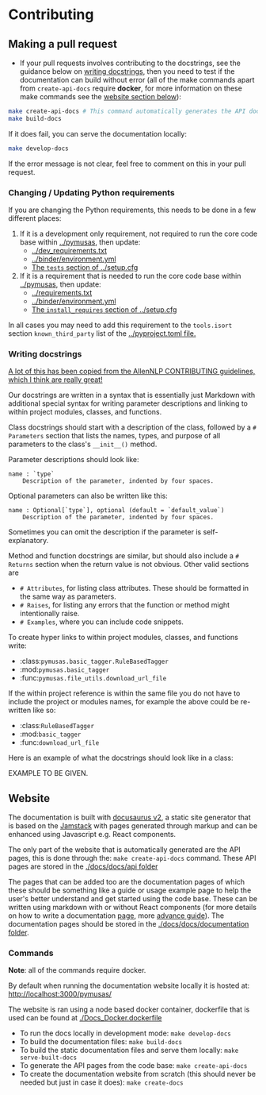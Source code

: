 # Contributing

## Making a pull request

* If your pull requests involves contributing to the docstrings, see the guidance below on [writing docstrings](#writing-docstrings), then you need to test if the documentation can build without error (all of the make commands apart from `create-api-docs` require **docker**, for more information on these make commands see the [website section below](#website)):

```bash
make create-api-docs # This command automatically generates the API documentation that the website serves
make build-docs
```

If it does fail, you can serve the documentation locally:

``` bash
make develop-docs
```

If the error message is not clear, feel free to comment on this in your pull request.

### Changing / Updating Python requirements

If you are changing the Python requirements, this needs to be done in a few different places:

1. If it is a development only requirement, not required to run the core code base within [../pymusas](../pymusas), then update:
    * [../dev_requirements.txt](../dev_requirements.txt)
    * [../binder/environment.yml](../binder/environment.yml)
    * [The `tests` section of ../setup.cfg](../setup.cfg)
2. If it is a requirement that is needed to run the core code base within [../pymusas](../pymusas), then update:
    * [../requirements.txt](../requirements.txt)
    * [../binder/environment.yml](../binder/environment.yml)
    * [The `install_requires` section of ../setup.cfg](../setup.cfg)

In all cases you may need to add this requirement to the `tools.isort` section `known_third_party` list of the [../pyproject.toml file.](../pyproject.toml) 

### Writing docstrings
[A lot of this has been copied from the AllenNLP CONTRIBUTING guidelines, which I think are really great!](https://github.com/allenai/allennlp/blob/main/CONTRIBUTING.md)

Our docstrings are written in a syntax that is essentially just Markdown with additional special syntax for writing parameter descriptions and linking to within project modules, classes, and functions.

Class docstrings should start with a description of the class, followed by a `# Parameters` section that lists the names, types, and purpose of all parameters to the class's `__init__()` method.

Parameter descriptions should look like:

```
name : `type`
    Description of the parameter, indented by four spaces.
```

Optional parameters can also be written like this:

```
name : Optional[`type`], optional (default = `default_value`)
    Description of the parameter, indented by four spaces.
```

Sometimes you can omit the description if the parameter is self-explanatory.

Method and function docstrings are similar, but should also include a `# Returns`
section when the return value is not obvious. Other valid sections are

- `# Attributes`, for listing class attributes. These should be formatted in the same
    way as parameters.
- `# Raises`, for listing any errors that the function or method might intentionally raise.
- `# Examples`, where you can include code snippets.

To create hyper links to within project modules, classes, and functions write:

- :class:`pymusas.basic_tagger.RuleBasedTagger`
- :mod:`pymusas.basic_tagger`
- :func:`pymusas.file_utils.download_url_file`

If the within project reference is within the same file you do not have to include the project or modules names, for example the above could be re-written like so:

- :class:`RuleBasedTagger`
- :mod:`basic_tagger`
- :func:`download_url_file`
 

Here is an example of what the docstrings should look like in a class:

EXAMPLE TO BE GIVEN.


## Website

The documentation is built with [docusaurus v2](https://docusaurus.io/), a static site generator that is based on the [Jamstack](https://jamstack.org/) with pages generated through markup and can be enhanced using Javascript e.g. React components.

The only part of the website that is automatically generated are the API pages, this is done through the: `make create-api-docs` command. These API pages are stored in the [./docs/docs/api folder](./docs/docs/api)

The pages that can be added too are the documentation pages of which these should be something like a guide or usage example page to help the user's better understand and get started using the code base. These can be written using markdown with or without React components (for more details on how to write a documentation [page](https://docusaurus.io/docs/create-doc), more [advance guide](https://docusaurus.io/docs/markdown-features)). The documentation pages should be stored in the [./docs/docs/documentation folder](./docs/docs/documentation).

### Commands

**Note**: all of the commands require docker.

By default when running the documentation website locally it is hosted at: [http://localhost:3000/pymusas/](http://localhost:3000/pymusas/)

The website is ran using a node based docker container, dockerfile that is used can be found at [./Docs_Docker.dockerfile](./Docs_Docker.dockerfile)


* To run the docs locally in development mode: `make develop-docs`
* To build the documentation files: `make build-docs`
* To build the static documentation files and serve them locally: `make serve-built-docs`
* To generate the API pages from the code base: `make create-api-docs`
* To create the documentation website from scratch (this should never be needed but just in case it does): `make create-docs`